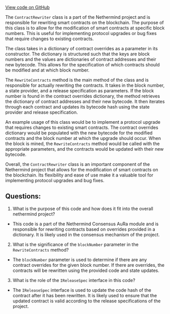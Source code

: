 [View code on GitHub](https://github.com/nethermindeth/nethermind/Nethermind.Consensus.AuRa/ContractRewriter.cs)

The `ContractRewriter` class is a part of the Nethermind project and is responsible for rewriting smart contracts on the blockchain. The purpose of this class is to allow for the modification of smart contracts at specific block numbers. This is useful for implementing protocol upgrades or bug fixes that require changes to existing contracts.

The class takes in a dictionary of contract overrides as a parameter in its constructor. The dictionary is structured such that the keys are block numbers and the values are dictionaries of contract addresses and their new bytecode. This allows for the specification of which contracts should be modified and at which block number.

The `RewriteContracts` method is the main method of the class and is responsible for actually rewriting the contracts. It takes in the block number, a state provider, and a release specification as parameters. If the block number is found in the contract overrides dictionary, the method retrieves the dictionary of contract addresses and their new bytecode. It then iterates through each contract and updates its bytecode hash using the state provider and release specification.

An example usage of this class would be to implement a protocol upgrade that requires changes to existing smart contracts. The contract overrides dictionary would be populated with the new bytecode for the modified contracts and the block number at which the upgrade should occur. When the block is mined, the `RewriteContracts` method would be called with the appropriate parameters, and the contracts would be updated with their new bytecode.

Overall, the `ContractRewriter` class is an important component of the Nethermind project that allows for the modification of smart contracts on the blockchain. Its flexibility and ease of use make it a valuable tool for implementing protocol upgrades and bug fixes.
## Questions: 
 1. What is the purpose of this code and how does it fit into the overall nethermind project?
- This code is a part of the Nethermind Consensus AuRa module and is responsible for rewriting contracts based on overrides provided in a dictionary. It is likely used in the consensus mechanism of the project.

2. What is the significance of the `blockNumber` parameter in the `RewriteContracts` method?
- The `blockNumber` parameter is used to determine if there are any contract overrides for the given block number. If there are overrides, the contracts will be rewritten using the provided code and state updates.

3. What is the role of the `IReleaseSpec` interface in this code?
- The `IReleaseSpec` interface is used to update the code hash of the contract after it has been rewritten. It is likely used to ensure that the updated contract is valid according to the release specifications of the project.
